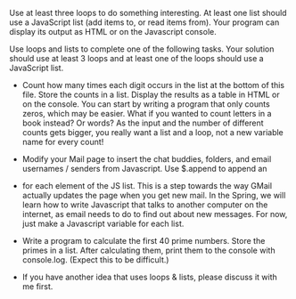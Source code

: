 Use at least three loops to do something interesting.  At least one list should use a JavaScript list (add items to, or read items from).  Your program can display its output as HTML or on the Javascript console.

Use loops and lists to complete one of the following tasks.  Your solution should use at least 3 loops and at least one of the loops should use a JavaScript list.

- Count how many times each digit occurs in the list at the bottom of this file.  Store the counts in a list.  Display the results as a table in HTML or on the console.  You can start by writing a program that only counts zeros, which may be easier.  What if you wanted to count letters in a book instead?  Or words?  As the input and the number of different counts gets bigger, you really want a list and a loop, not a new variable name for every count!

- Modify your Mail page to insert the chat buddies, folders, and email usernames / senders from Javascript.  Use $.append to append an <li> for each element of the JS list.  This is a step towards the way GMail actually updates the page when you get new mail.  In the Spring, we will learn how to write Javascript that talks to another computer on the internet, as email needs to do to find out about new messages.  For now, just make a Javascript variable for each list.

- Write a program to calculate the first 40 prime numbers.  Store the primes in a list.  After calculating them, print them to the console with console.log.  (Expect this to be difficult.)

- If you have another idea that uses loops & lists, please discuss it with me first.
